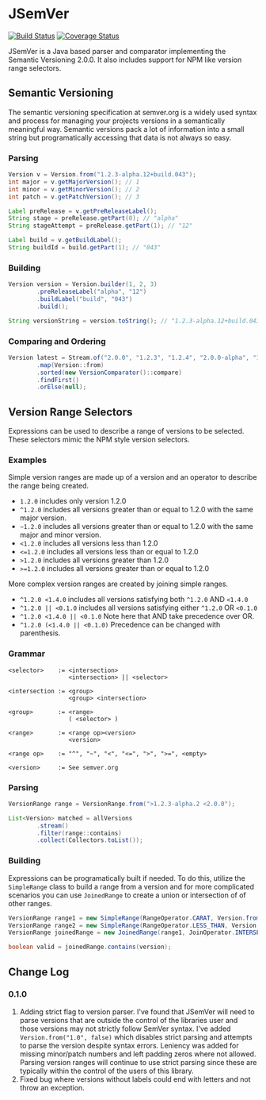 # JSemVer
[![Build Status](https://travis-ci.com/ghunteranderson/jsemver.svg?branch=master)](https://travis-ci.com/ghunteranderson/jsemver)
[![Coverage Status](https://coveralls.io/repos/github/ghunteranderson/jsemver/badge.svg?branch=master)](https://coveralls.io/github/ghunteranderson/jsemver?branch=master)   


JSemVer is a Java based parser and comparator implementing the Semantic Versioning 2.0.0.
It also includes support for NPM like version range selectors.

## Semantic Versioning
The semantic versioning specification at semver.org is a widely used syntax and process
for managing your projects versions in a semantically meaningful way. Semantic versions
pack a lot of information into a small string but programatically accessing that data
is not always so easy.

### Parsing

``` java
Version v = Version.from("1.2.3-alpha.12+build.043");
int major = v.getMajorVersion(); // 1
int minor = v.getMinorVersion(); // 2
int patch = v.getPatchVersion(); // 3

Label preRelease = v.getPreReleaseLabel();
String stage = preRelease.getPart(0); // "alpha"
String stageAttempt = preRelease.getPart(1); // "12"

Label build = v.getBuildLabel();
String buildId = build.getPart(1); // "043"
```

### Building

``` java
Version version = Version.builder(1, 2, 3)
		.preReleaseLabel("alpha", "12")
		.buildLabel("build", "043")
		.build();

String versionString = version.toString(); // "1.2.3-alpha.12+build.043"
```

### Comparing and Ordering

``` java
Version latest = Stream.of("2.0.0", "1.2.3", "1.2.4", "2.0.0-alpha", "1.2.2", "2.0.0-alpha")
		.map(Version::from)
		.sorted(new VersionComparator()::compare)
		.findFirst()
		.orElse(null);
```

## Version Range Selectors
Expressions can be used to describe a range of versions to be selected. These 
selectors mimic the NPM style version selectors.

### Examples
Simple version ranges are made up of a version and an operator to describe the
range being created.
* `1.2.0` includes only version 1.2.0
* `^1.2.0` includes all versions greater than or equal to 1.2.0 with the same major version.
* `~1.2.0` includes all versions greater than or equal to 1.2.0 with the same major and minor version.
* `<1.2.0` includes all versions less than 1.2.0
* `<=1.2.0` includes all versions less than or equal to 1.2.0
* `>1.2.0` includes all versions greater than 1.2.0
* `>=1.2.0` includes all versions greater than or equal to 1.2.0

More complex version ranges are created by joining simple ranges.
* `^1.2.0 <1.4.0` includes all versions satisfying both `^1.2.0` AND `<1.4.0`
* `^1.2.0 || <0.1.0` includes all versions satisfying either `^1.2.0` OR `<0.1.0`
* `^1.2.0 <1.4.0 || <0.1.0` Note here that AND take precedence over OR.
* `^1.2.0 (<1.4.0 || <0.1.0)` Precedence can be changed with parenthesis.

### Grammar
```
<selector>    := <intersection>
                 <intersection> || <selector>

<intersection := <group>
                 <group> <intersection>

<group>       := <range>
                 ( <selector> )

<range>       := <range op><version>
                 <version>

<range op>    := "^", "~", "<", "<=", ">", ">=", <empty>

<version>     := See semver.org
```

### Parsing
```java
VersionRange range = VersionRange.from(">1.2.3-alpha.2 <2.0.0");

List<Version> matched = allVersions
		.stream()
		.filter(range::contains)
		.collect(Collectors.toList());
```

### Building
Expressions can be programatically built if needed. To do this, utilize the 
`SimpleRange` class to build a range from a version and for more complicated
scenarios you can use `JoinedRange` to create a union or intersection of
of other ranges.

```java
VersionRange range1 = new SimpleRange(RangeOperator.CARAT, Version.from("1.2.3"));
VersionRange range2 = new SimpleRange(RangeOperator.LESS_THAN, Version.from("2.3.4"));
VersionRange joinedRange = new JoinedRange(range1, JoinOperator.INTERSECTION, range2);

boolean valid = joinedRange.contains(version);
```

## Change Log
### 0.1.0
1. Adding strict flag to version parser. I've found that JSemVer will need to 
parse versions that are outside the control of the libraries user and those 
versions may not strictly follow SemVer syntax. I've added 
`Version.from("1.0", false)` which disables strict parsing and attempts to
parse the version despite syntax errors. Leniency was added for missing 
minor/patch numbers and left padding zeros where not allowed. Parsing version
ranges will continue to use strict parsing since these are typically within
the control of the users of this library.
1. Fixed bug where versions without labels could end with letters and not throw
an exception.